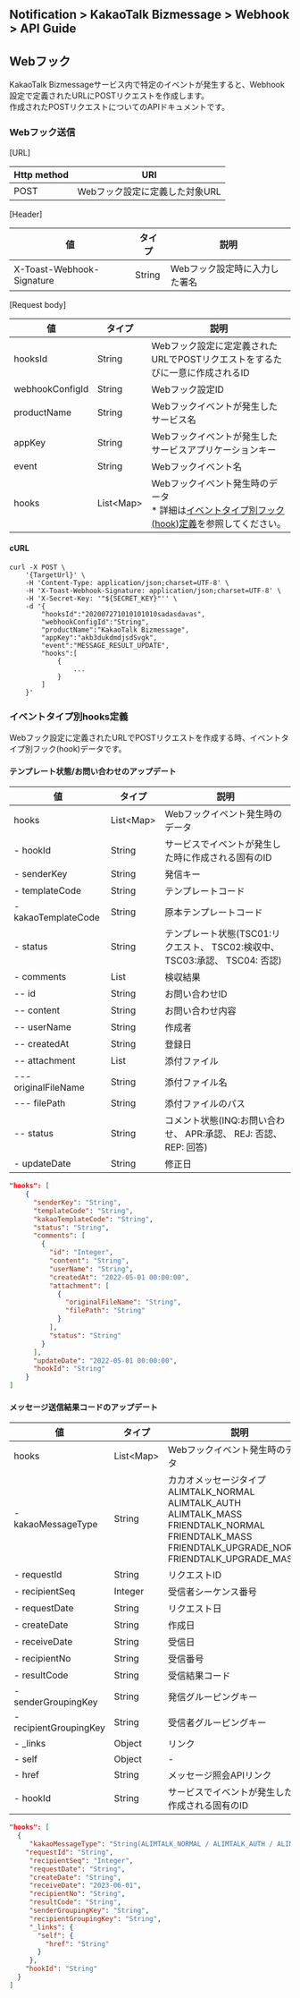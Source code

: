 ## Notification > KakaoTalk Bizmessage > Webhook > API Guide

<span id="webhook"></span>
## Webフック
KakaoTalk Bizmessageサービス内で特定のイベントが発生すると、Webhook設定で定義されたURLにPOSTリクエストを作成します。<br>
作成されたPOSTリクエストについてのAPIドキュメントです。

### Webフック送信

[URL]

|Http method|	URI|
|---|---|
| POST | Webフック設定に定義した対象URL |

[Header]

|値|	タイプ|	説明|
|---|---|---|
|X-Toast-Webhook-Signature|	String| Webフック設定時に入力した署名 |

[Request body]

|値|	タイプ|	説明|
|---|---|---|
|hooksId|	String| Webフック設定に定定義されたURLでPOSTリクエストをするたびに一意に作成されるID |
|webhookConfigId|	String|Webフック設定ID|
|productName|	String|	Webフックイベントが発生したサービス名 |
|appKey|	String| Webフックイベントが発生したサービスアプリケーションキー |
|event|	String| Webフックイベント名 |
|hooks|	List\<Map\> | Webフックイベント発生時のデータ<br>* 詳細は[イベントタイプ別フック(hook)定義](./webhook-api-guide/#event-hooks)を参照してください。 |

#### cURL
```
curl -X POST \
    '{TargetUrl}' \
    -H 'Content-Type: application/json;charset=UTF-8' \
    -H 'X-Toast-Webhook-Signature: application/json;charset=UTF-8' \
    -H 'X-Secret-Key: '"${SECRET_KEY}"'' \
    -d '{
        "hooksId":"202007271010101010sadasdavas",
        "webhookConfigId":"String",
        "productName":"KakaoTalk Bizmessage",
        "appKey":"akb3dukdmdjsdSvgk",
        "event":"MESSAGE_RESULT_UPDATE",
        "hooks":[
            {
                ...
            }
        ]
    }'
```

<span id="event-hooks"></span>

### イベントタイプ別hooks定義
Webフック設定に定義されたURLでPOSTリクエストを作成する時、イベントタイプ別フック(hook)データです。
#### テンプレート状態/お問い合わせのアップデート
|値|	タイプ|	説明|
|---|---|---|
|hooks|	List\<Map\> | Webフックイベント発生時のデータ |
|- hookId|	String| サービスでイベントが発生した時に作成される固有のID |
|- senderKey|	String|	発信キー |
|- templateCode|	String| テンプレートコード |
|- kakaoTemplateCode|	String| 原本テンプレートコード |
|- status|	String| テンプレート状態(TSC01:リクエスト、 TSC02:検収中、 TSC03:承認、 TSC04: 否認) |
|- comments|	List| 検収結果 |
|-- id|	String| お問い合わせID|
|-- content|	String|お問い合わせ内容 |
|-- userName|	String|作成者 |
|-- createdAt|	String|登録日 |
|-- attachment|	List|添付ファイル |
|--- originalFileName|	String|添付ファイル名 |
|--- filePath|	String|添付ファイルのパス |
|-- status|	String| コメント状態(INQ:お問い合わせ、 APR:承認、 REJ: 否認、REP: 回答) |
|- updateDate|	String| 修正日 |

```json
"hooks": [
    {
      "senderKey": "String",
      "templateCode": "String",
      "kakaoTemplateCode": "String",
      "status": "String",
      "comments": [
        {
          "id": "Integer",
          "content": "String",
          "userName": "String",
          "createdAt": "2022-05-01 00:00:00",
          "attachment": [
            {
              "originalFileName": "String",
              "filePath": "String"
            }
          ],
          "status": "String"
        }
      ],
      "updateDate": "2022-05-01 00:00:00",
      "hookId": "String"
    }
]
```

#### メッセージ送信結果コードのアップデート
|値|	タイプ|	説明|
|---|---|---|
|hooks|	List\<Map\> | Webフックイベント発生時のデータ |
|- kakaoMessageType|	String| カカオメッセージタイプ<br>ALIMTALK_NORMAL<br>ALIMTALK_AUTH<br>ALIMTALK_MASS<br>FRIENDTALK_NORMAL<br>FRIENDTALK_MASS<br>FRIENDTALK_UPGRADE_NORMAL<br>FRIENDTALK_UPGRADE_MASS  |
|- requestId|	String| リクエストID |
|- recipientSeq|	Integer| 受信者シーケンス番号 |
|- requestDate|	String| リクエスト日 |
|- createDate|	String| 作成日 |
|- receiveDate|	String| 受信日 |
|- recipientNo|	String| 受信番号 |
|- resultCode|	String| 受信結果コード |
|- senderGroupingKey|	String| 発信グルーピングキー |
|- recipientGroupingKey|	String| 受信者グルーピングキー |
|- _links|	Object|	リンク |
|- self|	Object|	- |
|- href|	String|	メッセージ照会APIリンク |
|- hookId|	String| サービスでイベントが発生した時に作成される固有のID |

```json
"hooks": [
  {
     "kakaoMessageType": "String(ALIMTALK_NORMAL / ALIMTALK_AUTH / ALIMTALK_MASS / FRIENDTALK_NORMAL / FRIENDTALK_MASS / FRIENDTALK_UPGRADE_NORMAL / FRIENDTALK_UPGRADE_MASS)",
    "requestId": "String",
     "recipientSeq": "Integer",
     "requestDate": "String",
     "createDate": "String",
     "receiveDate": "2023-06-01",
     "recipientNo": "String",
     "resultCode": "String",
     "senderGroupingKey": "String",
     "recipientGroupingKey": "String",
     "_links": {
       "self": {
         "href": "String"
       }
     },
    "hookId": "String"
  }
]
```
